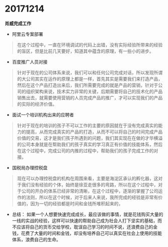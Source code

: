 # 20171214

**肖威完成工作**
- 阿里云专案部署
> 在这个过程中，一直在环境调试的代码上出错，没有实际经验所带来的经验的盲区，但是比前几天要好，知道其中蕴含的原理，有一些小的进步。

- 百度推广人员对接
>针对于现在的公司体系来说，我们可以和任何公司完成对话，所以发现所谓的大公司其实在运作的原理上都是一样，首先其实是需要我们来打造产品，然后在这个产品打造出来后，我们所需要完成的就是产品的营销，针对于公司的组织架构来说，技术实力非常的关键，后期需要将自己的技术化的产品销售出去，就需要使用营销的人员完成产品的推广，才可以实现我们的产品的实际的经济价值。

- 面试一个培训机构出来的应聘者
>针对于现在的培训的孩子不可以工作的主要的原因就在于没有完成真实的能力的提高，从而完成真实的产品的打造，从而不可以将自己的时间完成产品价值的交易，这才是我们孩子所遇到的问题，我们其实现在在做的才华横溢的公司本身就是在帮助我们的孩子真实的学习真正有价值的技能体系，然后在这个过程中，完成公司的内推的过程中，帮助我们的孩子完成工作的对接。

- 国税局办理控税盘
>现在可以办理控税盘的机构在周围来看，主要是海淀区承认的孵化器，这对于我们没有经验的个体，始终是徐亚走很多的弯路，所以在这个过程中，对于公司的开办的体系已经非常的清晰，在这个过程中，逐渐的掌握了公司运作的法则，所以在这个时候，对于后来人来说，我所完成的经验是非常有价值的，因为一切的经验都是时间和金钱所堆积起来的，

- 总结： 如果一个人想要快速完成成长，最应该做的事情，就是花钱购买大量的一线的实战的经验，这样可以快速的帮助自己成为社会人打下坚实的基础，而不应该将自己的货币交给学校，耽误自己学习的时间不说，还浪费自己的金钱，花费了大量的时间和金钱，却没有培养自己可以真实在社会上使用的技能体系，浪费自己的生命。

